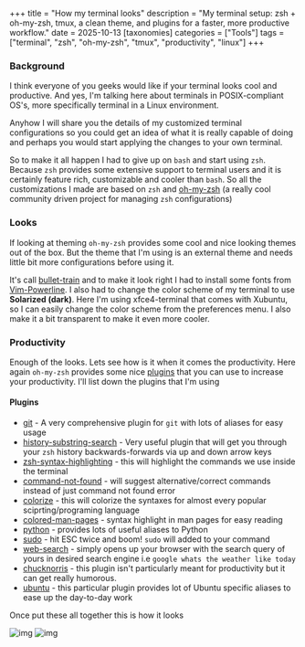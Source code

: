 +++
title = "How my terminal looks"
description = "My terminal setup: zsh + oh-my-zsh, tmux, a clean theme, and plugins for a faster, more productive workflow."
date = 2025-10-13
[taxonomies]
categories = ["Tools"]
tags = ["terminal", "zsh", "oh-my-zsh", "tmux", "productivity", "linux"]
+++

### Background

I think everyone of you geeks would like if your terminal looks cool and productive. And yes, I'm talking here about terminals in POSIX-compliant OS's, more specifically terminal in a Linux environment.

Anyhow I will share you the details of my customized terminal configurations so you could get an idea of what it is really capable of doing and perhaps you would start applying the changes to your own terminal.

So to make it all happen I had to give up on ```bash``` and start using ```zsh```. Because ``zsh`` provides some extensive support to terminal users and it is certainly feature rich, customizable  and cooler than ```bash```. So all the customizations I made are based on ```zsh``` and [oh-my-zsh](https://github.com/robbyrussell/oh-my-zsh) (a really cool community driven project for managing ```zsh``` configurations)

### Looks

If looking at theming ```oh-my-zsh``` provides some cool and nice looking themes out of the box. But the theme that I'm using is an external theme and needs little bit more configurations before using it.

It's call [bullet-train](https://github.com/caiogondim/bullet-train-oh-my-zsh-theme) and to make it look right I had to install some fonts from [Vim-Powerline](https://github.com/powerline/fonts). I also had to change the color scheme of my terminal to use **Solarized (dark)**. Here I'm using xfce4-terminal that comes with Xubuntu, so I can easily change the color scheme from the preferences menu. I also make it a bit transparent to make it even more cooler.  

### Productivity

Enough of the looks. Lets see how is it when it comes the productivity. Here again ```oh-my-zsh``` provides some nice [plugins](https://github.com/robbyrussell/oh-my-zsh/tree/master/plugins) that you can use to increase your productivity. I'll list down the plugins that I'm using

#### Plugins

- [git](https://github.com/robbyrussell/oh-my-zsh/wiki/Plugin:git) - A very comprehensive plugin for ```git``` with lots of aliases for easy usage
- [history-substring-search](https://github.com/robbyrussell/oh-my-zsh/tree/master/plugins/history-substring-search) - Very useful plugin that will get you through your ```zsh``` history backwards-forwards via up and down arrow keys
- [zsh-syntax-highlighting](https://github.com/zsh-users/zsh-syntax-highlighting) - this will highlight the commands we use inside the terminal
- [command-not-found](https://github.com/robbyrussell/oh-my-zsh/tree/master/plugins/command-not-found) - will suggest alternative/correct commands instead of just command not found error
- [colorize](https://github.com/robbyrussell/oh-my-zsh/tree/master/plugins/colorize) - this will colorize the syntaxes for almost every popular sciprting/programing language
- [colored-man-pages](https://github.com/robbyrussell/oh-my-zsh/tree/master/plugins/colored-man-pages) - syntax highlight in man pages for easy reading
- [python](https://github.com/robbyrussell/oh-my-zsh/tree/master/plugins/python) - provides lots of useful aliases to Python
- [sudo](https://github.com/robbyrussell/oh-my-zsh/tree/master/plugins/sudo) - hit ESC twice and boom! ```sudo``` will added to your command
- [web-search](https://github.com/robbyrussell/oh-my-zsh/tree/master/plugins/web-search) - simply opens up your browser with the search query of yours in desired search engine i.e ```google whats the weather like today```
- [chucknorris](https://github.com/robbyrussell/oh-my-zsh/tree/master/plugins/chucknorris) - this plugin isn't particularly meant for productivity but it can get really humorous.
- [ubuntu](https://github.com/robbyrussell/oh-my-zsh/tree/master/plugins/ubuntu) - this particular plugin provides lot of Ubuntu specific aliases to ease up the day-to-day work

Once put these all together this is how it looks

<img src="/public/images/how_my_t_looks_01.gif" alt="img" class="inline"/>
<img src="/public/images/how_my_t_looks_02.gif" alt="img" class="inline"/>

